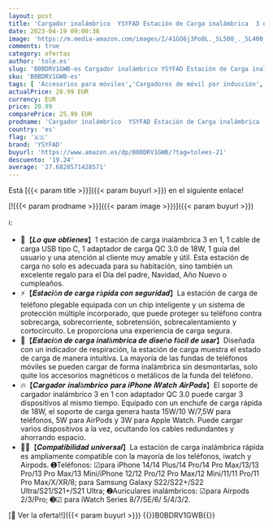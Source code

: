 ```yaml
---
layout: post
title: 'Cargador inalámbrico  YSYFAD Estación de Carga inalámbrica  3 en 1 Cargador inalambrico Rapida Compatible con iPhone 14/13/12/11/14 Pro Max/14 Pro/14 Plus/X/XR  iWatch 8/7/SE/6/5/4/3  AirPods 2/3/Pro'
date: 2023-04-19 09:00:38
image: 'https://m.media-amazon.com/images/I/41GO6j3Po8L._SL500_._SL400_.jpg'
comments: true
category: ofertas
author: 'tole.es'
slug: 'B0BDRV1GWB-es Cargador inalámbrico YSYFAD Estación de Carga inalámbrica...'
sku: 'B0BDRV1GWB-es'
tags: [ 'Accesorios para móviles','Cargadores de móvil por inducción','Cargadores para móviles','Comunicación móvil y accesorios','Electrónica','iphone','ysyfad','🇪🇸', ]
actualPrice: 20.99 EUR
currency: EUR
price: 20.99
comparePrice: 25.99 EUR
prodname: 'Cargador inalámbrico  YSYFAD Estación de Carga inalámbrica  3 en 1 Cargador inalambrico Rapida Compatible con iPhone 14/13/12/11/14 Pro Max/14 Pro/14 Plus/X/XR  iWatch 8/7/SE/6/5/4/3  AirPods 2/3/Pro'
country: 'es'
flag: '🇪🇸'
brand: 'YSYFAD'
buyurl: 'https://www.amazon.es/dp/B0BDRV1GWB/?tag=tolees-21'
descuento: '19.24'
average: '27.6828571428571'
---
```


Está [{{< param title >}}]({{< param buyurl >}}) en el siguiente enlace!

[![{{< param prodname >}}]({{< param image >}})]({{< param buyurl >}})

ℹ️:

- 🍭【𝑳𝒐 𝒒𝒖𝒆 𝒐𝒃𝒕𝒊𝒆𝒏𝒆𝒔】1 estación de carga inalámbrica 3 en 1, 1 cable de carga USB tipo C, 1 adaptador de carga QC 3.0 de 18W, 1 guía del usuario y una atención al cliente muy amable y útil. Esta estación de carga no solo es adecuada para su habitación, sino también un excelente regalo para el Día del padre, Navidad, Año Nuevo o cumpleaños.
- ⚡【𝑬𝒔𝒕𝒂𝒄𝒊ó𝒏 𝒅𝒆 𝒄𝒂𝒓𝒈𝒂 𝒓á𝒑𝒊𝒅𝒂 𝒄𝒐𝒏 𝒔𝒆𝒈𝒖𝒓𝒊𝒅𝒂𝒅】La estación de carga de teléfono plegable equipada con un chip inteligente y un sistema de protección múltiple incorporado, que puede proteger su teléfono contra sobrecarga, sobrecorriente, sobretensión, sobrecalentamiento y cortocircuito. Le proporciona una experiencia de carga segura.
- 🎃【𝑬𝒔𝒕𝒂𝒄𝒊ó𝒏 𝒅𝒆 𝒄𝒂𝒓𝒈𝒂 𝒊𝒏𝒂𝒍á𝒎𝒃𝒓𝒊𝒄𝒂 𝒅𝒆 𝒅𝒊𝒔𝒆ñ𝒐 𝒇á𝒄𝒊𝒍 𝒅𝒆 𝒖𝒔𝒂𝒓】Diseñada con un indicador de respiración, la estación de carga muestra el estado de carga de manera intuitiva. La mayoría de las fundas de teléfonos móviles se pueden cargar de forma inalámbrica sin desmontarlas, solo quite los accesorios magnéticos o metálicos de la funda del teléfono.
- 🔥【𝑪𝒂𝒓𝒈𝒂𝒅𝒐𝒓 𝒊𝒏𝒂𝒍á𝒎𝒃𝒓𝒊𝒄𝒐 𝒑𝒂𝒓𝒂 𝒊𝑷𝒉𝒐𝒏𝒆 𝒊𝑾𝒂𝒕𝒄𝒉 𝑨𝒊𝒓𝑷𝒐𝒅𝒔】El soporte de cargador inalámbrico 3 en 1 con adaptador QC 3.0 puede cargar 3 dispositivos al mismo tiempo. Equipado con un enchufe de carga rápida de 18W, el soporte de carga genera hasta 15W/10 W/7,5W para teléfonos, 5W para AirPods y 3W para Apple Watch. Puede cargar varios dispositivos a la vez, ocultando los cables redundantes y ahorrando espacio.
- 🏳️‍🌈【𝑪𝒐𝒎𝒑𝒂𝒕𝒊𝒃𝒊𝒍𝒊𝒅𝒂𝒅 𝒖𝒏𝒊𝒗𝒆𝒓𝒔𝒂𝒍】La estación de carga inalámbrica rápida es ampliamente compatible con la mayoría de los teléfonos, iwatch y Airpods. ➊Teléfonos: ☑para iPhone 14/14 Plus/14 Pro/14 Pro Max/13/13 Pro/13 Pro Max/13 Mini/iPhone 12/12 Pro/12 Pro Max/12 Mini/11/11 Pro/11 Pro Max/X/XR/8; para Samsung Galaxy S22/S22+/S22 Ultra/S21/S21+/S21 Ultra; ➋Auriculares inalámbricos: ☑para Airpods 2/3/Pro; ➌☑ para iWatch Series 8/7/SE/6/ 5/4/3/2.

[🛒 Ver la oferta!!]({{< param buyurl >}})
{{<world>}}B0BDRV1GWB{{</world>}}
